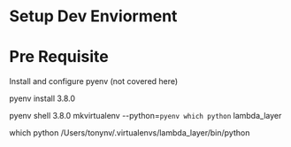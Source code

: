 # Setup Dev Enviorment
# Pre Requisite
Install and configure pyenv (not covered here)

pyenv install 3.8.0

pyenv shell 3.8.0
mkvirtualenv --python=`pyenv which python` lambda_layer

which python
/Users/tonynv/.virtualenvs/lambda_layer/bin/python

